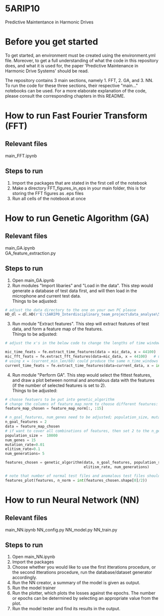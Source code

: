# 5ARIP10
Predictive Maintentance in Harmonic Drives

# Before you get started
To get started, an environment must be created using the environment.yml file. Moreover, to get a full understanding of what the code in this repository does, and what it is used for, the paper 'Predictive Maintenance in Harmonic Drive Systems' should be read.

The repository contains 3 main sections, namely 1. FFT, 2. GA, and 3. NN. To run the code for these three sections, their respective "main..." notebooks can be used. For a more elaborate explanation of the code, please consult the corresponding chapters in this README.


# How to run Fast Fourier Transform (FFT)

## Relevant files
main_FFT.ipynb

## Steps to run
1. Import the packages that are stated in the first cell of the notebook
2. Make a directory FFT_figures_in_eps in your main folder, this is for storing the FFT figures as .eps files
3. Run all cells of the notebook at once


# How to run Genetic Algorithm (GA)

## Relevant files
main_GA.ipynb  
GA_feature_extraction.py

## Steps to run
1. Open main_GA.ipynb  
2. Run modules "Import libaries" and "Load in the data". This step would generate a database of test data first, and will then load in the microphone and current test data.  
Things to be adjusted: 
```python
# adjust the data directory to the one on your own PC please
HD_dl = dl.HD(r'E:\5ARIP0_Interdisciplinary_team_project\data_analyse\5ARIP10\HD_Model_NEW\HD_data')
```
3. Run module "Extract features". This step will extract features of test data, and form a feature map of the features.  
Things to be adjusted:
```python
# adjust the x's in the below code to change the lengths of time windows during feature extraction

mic_time_feats = fe.extract_time_features(data = mic_data, x = 44100)   # use fs as x
mic_fft_feats = fe.extract_fft_features(data=mic_data, x = 44100)   # use fs as x
# using x = (current_min_len/60) could produce the same n_time_windows as mic data
current_time_feats = fe.extract_time_features(data=current_data, x = int(current_min_len/60))
```
4. Run module "Perform GA". This step would select the fittest features, and draw a plot between normal and anomalous data with the features (if the number of selected features is set to 2).  
Things to be adjusted:
```python
# choose featuers to be put into genetic_algorithm 
# change the columns of feature_map_norm to choose different features: [:15]->Mic(time); [15:20]->Mic(freq); [20:]->Cur(time)
feature_map_chosen = feature_map_norm[:, :15]

# n_goal_features, num_genes need to be adjusted; population_size, mutation_rate, elitism_rate, num_generations could be tuned. After trials, population_size should increase with num_genes increasing, while other parameters are less likely to be tuned
n_goal_features = 2
data = feature_map_chosen
# if want to cover all combinations of features, then set 2 to the n_genes th, note that the running tiem would be very long 
population_size =  10000  
num_genes = 15  
mutation_rate=0.01
elitism_rate=0.1
num_generations= 5

features_chosen = genetic_algorithm(data, n_goal_features, population_size, num_genes, calculate_fitness, mutation_rate, 
                                    elitism_rate, num_generations)
```

```python
# note that number of normal test files and anomalous test files should be the same to run this line. Or, adjust n_norm and run.
features_plot(features, n_norm = int(features_chosen.shape[0]/2))
```


# How to run Neural Network (NN)

## Relevant files
main_NN.ipynb
NN_config.py
NN_model.py
NN_train.py

## Steps to run
1. Open main_NN.ipynb
2. Import the packages
3. Choose whether you would like to use the first itterations procedure, or the second itterations procedure, run the database/dataset generator accordingly.
4. Run the NN creator, a summary of the model is given as output.
5. Run the model trainer
6. Run the plotter, which plots the losses against the epochs. The number or epochs can be determined by selecting an appropriate value from the plot. 
7. Run the model tester and find its results in the output.